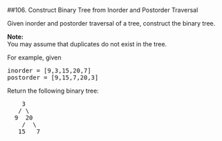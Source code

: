 ##106. Construct Binary Tree from Inorder and Postorder Traversal
<p>Given inorder and postorder traversal of a tree, construct the binary tree.</p>

<p><strong>Note:</strong><br />
You may assume that duplicates do not exist in the tree.</p>

<p>For example, given</p>

<pre>
inorder =&nbsp;[9,3,15,20,7]
postorder = [9,15,7,20,3]</pre>

<p>Return the following binary tree:</p>

<pre>
    3
   / \
  9  20
    /  \
   15   7
</pre>
